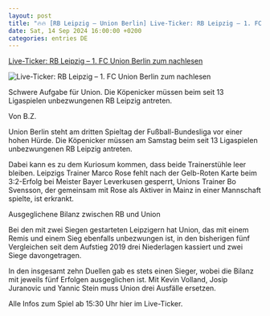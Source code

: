 ```yaml
---
layout: post
title: "🔥🔥 [RB Leipzig – Union Berlin] Live-Ticker: RB Leipzig – 1. FC Union Berlin zum nachlesen"
date: Sat, 14 Sep 2024 16:00:00 +0200
categories: entries DE
---
```

[Live-Ticker: RB Leipzig – 1. FC Union Berlin zum nachlesen](https://www.bz-berlin.de/berlin-sport/union-berlin/leipzig-rbl-fcu)

![Live-Ticker: RB Leipzig – 1. FC Union Berlin zum nachlesen](https://image.bz-berlin.de/data/uploads/2024/09/dpa_5fb0880094b0f435.jpg)

Schwere Aufgabe für Union. Die Köpenicker müssen beim seit 13 Ligaspielen unbezwungenen RB Leipzig antreten.

Von B.Z.

Union Berlin steht am dritten Spieltag der Fußball-Bundesliga vor einer hohen Hürde. Die Köpenicker müssen am Samstag beim seit 13 Ligaspielen unbezwungenen RB Leipzig antreten.

Dabei kann es zu dem Kuriosum kommen, dass beide Trainerstühle leer bleiben. Leipzigs Trainer Marco Rose fehlt nach der Gelb-Roten Karte beim 3:2-Erfolg bei Meister Bayer Leverkusen gesperrt, Unions Trainer Bo Svensson, der gemeinsam mit Rose als Aktiver in Mainz in einer Mannschaft spielte, ist erkrankt.

Ausgeglichene Bilanz zwischen RB und Union

Bei den mit zwei Siegen gestarteten Leipzigern hat Union, das mit einem Remis und einem Sieg ebenfalls unbezwungen ist, in den bisherigen fünf Vergleichen seit dem Aufstieg 2019 drei Niederlagen kassiert und zwei Siege davongetragen.

In den insgesamt zehn Duellen gab es stets einen Sieger, wobei die Bilanz mit jeweils fünf Erfolgen ausgeglichen ist. Mit Kevin Volland, Josip Juranovic und Yannic Stein muss Union drei Ausfälle ersetzen.

Alle Infos zum Spiel ab 15:30 Uhr hier im Live-Ticker.

